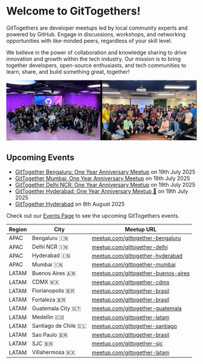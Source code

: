 # Welcome to GitTogethers!

GitTogethers are developer meetups led by local community experts and powered by GitHub. Engage in discussions, workshops, and networking opportunities with like-minded peers, regardless of your skill level.

We believe in the power of collaboration and knowledge sharing to drive innovation and growth within the tech industry. Our mission is to bring together developers, open-source enthusiasts, and tech communities to learn, share, and build something great, together!

![image](/assets/gittogethers.png)

## Upcoming Events

- [GitTogether Bengaluru: One Year Anniversary Meetup](https://www.meetup.com/gittogether-bengaluru/events/307544122/) on 19th July 2025
- [GitTogether Mumbai: One Year Anniversary Meetup](https://www.meetup.com/gittogether-mumbai/events/307912328/) on 19th July 2025
- [GitTogether Delhi NCR: One Year Anniversary Meetup](https://www.meetup.com/gittogether-delhi/events/307544295/) on 19th July 2025
- [GitTogether Hyderabad: One Year Anniversary Meetup 🎉](https://www.meetup.com/gittogether-hyderabad/events/307564080/) on 19th July 2025
- [GitTogether Hyderabad](https://www.meetup.com/gittogether-hyderabad/events/308802946/) on 8th August 2025

Check out our [Events Page](https://www.meetup.com/pro/github-virtual-meetup/) to see the upcoming GitTogethers events.

| Region | City | Meetup URL |
|--------|------|------------|
| APAC | Bengaluru 🇮🇳 | [meetup.com/gittogether-bengaluru](https://www.meetup.com/gittogether-bengaluru) |
| APAC | Delhi NCR 🇮🇳 | [meetup.com/gittogether-delhi](https://www.meetup.com/gittogether-delhi) |
| APAC | Hyderabad 🇮🇳 | [meetup.com/gittogether-hyderabad](https://www.meetup.com/gittogether-hyderabad) |
| APAC | Mumbai 🇮🇳 | [meetup.com/gittogether-mumbai](https://www.meetup.com/gittogether-mumbai) |
| LATAM | Buenos Aires 🇦🇷 | [meetup.com/gittogether-buenos-aires](https://www.meetup.com/gittogether-buenos-aires) |
| LATAM | CDMX 🇲🇽 | [meetup.com/gittogether-cdmx](https://www.meetup.com/gittogether-cdmx) |
| LATAM | Florianopolis 🇧🇷 | [meetup.com/gittogether-brasil](https://www.meetup.com/gittogether-brasil) |
| LATAM | Fortaleza 🇧🇷 | [meetup.com/gittogether-brasil](https://www.meetup.com/gittogether-brasil) |
| LATAM | Guatemala City 🇬🇹 | [meetup.com/gittogether-guatemala](https://www.meetup.com/gittogether-guatemala) |
| LATAM | Medellin 🇨🇴 | [meetup.com/gittogether-latam](https://www.meetup.com/gittogether-latam) |
| LATAM | Santiago de Chile 🇨🇱 | [meetup.com/gittogether-santiago](https://www.meetup.com/gittogether-santiago) |
| LATAM | Sao Paulo 🇧🇷 | [meetup.com/gittogether-brasil](https://www.meetup.com/gittogether-brasil) |
| LATAM | SJC 🇧🇷 | [meetup.com/gittogether-sjc](https://www.meetup.com/gittogether-sjc) |
| LATAM | Villahermosa 🇲🇽 | [meetup.com/gittogether-latam](https://www.meetup.com/gittogether-latam) |
